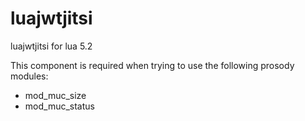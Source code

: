 # luajwtjitsi

luajwtjitsi for lua 5.2

This component is required when trying to use the following prosody modules:

* mod_muc_size
* mod_muc_status
